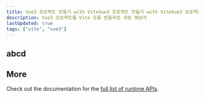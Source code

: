 ```yaml
---
title: Vue3 프로젝트 만들기 with ViteVue3 프로젝트 만들기 with ViteVue3 프로젝트 만들기 with ViteVue3 프로젝트 만들기 with Vite
description: Vue3 프로젝트를 Vite 모듈 번들러로 세팅 해보자
lastUpdated: true
tags: ["vite", "vue3"]
---
```


<IntroTIL></IntroTIL>

## abcd

## More

Check out the documentation for the [full list of runtime APIs](https://vitepress.dev/reference/runtime-api#usedata).
